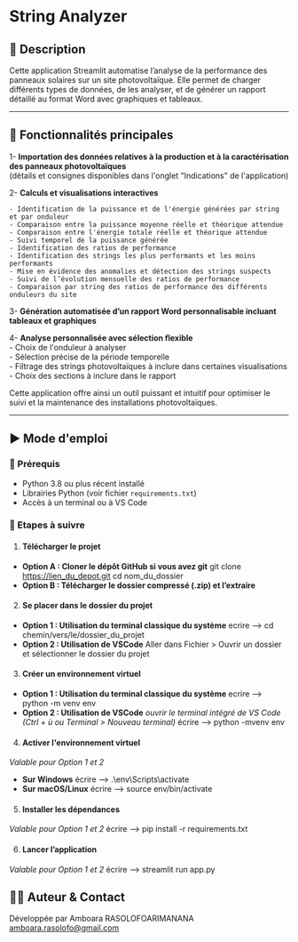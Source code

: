 # String Analyzer
 

## 📝 Description
Cette application Streamlit automatise l’analyse de la performance des panneaux solaires sur un site photovoltaïque. Elle permet de charger différents types de données, de les analyser, et de générer un rapport détaillé au format Word avec graphiques et tableaux.

---

## 🚀 Fonctionnalités principales

1- **Importation des données relatives à la production et à la caractérisation des panneaux photovoltaïques**  
(détails et consignes disponibles dans l'onglet "Indications" de l'application)

2- **Calculs et visualisations interactives** 
 
    - Identification de la puissance et de l'énergie générées par string et par onduleur 
    - Comparaison entre la puissance moyenne réelle et théorique attendue
    - Comparaison entre l'énergie totale réelle et théorique attendue
    - Suivi temporel de la puissance générée
    - Identification des ratios de performance  
    - Identification des strings les plus performants et les moins performants 
    - Mise en évidence des anomalies et détection des strings suspects 
    - Suivi de l’évolution mensuelle des ratios de performance
    - Comparaison par string des ratios de performance des différents onduleurs du site

3- **Génération automatisée d’un rapport Word personnalisable incluant tableaux et graphiques**

4- **Analyse personnalisée avec sélection flexible**   
    - Choix de l'onduleur à analyser  
    - Sélection précise de la période temporelle  
    - Filtrage des strings photovoltaïques à inclure dans certaines visualisations  
    - Choix des sections à inclure dans le rapport

Cette application offre ainsi un outil puissant et intuitif pour optimiser le suivi et la maintenance des installations photovoltaïques.


---

## ▶️ Mode d'emploi

### 📌 Prérequis

  - Python 3.8 ou plus récent installé
  - Librairies Python (voir fichier `requirements.txt`)
  - Accès à un terminal ou à VS Code


### 📌 Etapes à suivre

1. #### Télécharger le projet
  - **Option A : Cloner le dépôt GitHub si vous avez git**
    git clone https://lien_du_depot.git
    cd nom_du_dossier
  - **Option B : Télécharger le dossier compressé (.zip) et l’extraire**


2. #### Se placer dans le dossier du projet
  - **Option 1 : Utilisation du terminal classique du système**
    ecrire --> cd chemin/vers/le/dossier_du_projet
  - **Option 2 : Utilisation de VSCode**
    Aller dans Fichier > Ouvrir un dossier et sélectionner le dossier du projet

3. #### Créer un environnement virtuel 
  - **Option 1 : Utilisation du terminal classique du système**
    ecrire --> python -m venv env
  - **Option 2 : Utilisation de VSCode**
    *ouvrir le terminal intégré de VS Code  (Ctrl + ù ou Terminal > Nouveau terminal)* 
    écrire --> python -mvenv env

4. #### Activer l'environnement virtuel
*Valable pour Option 1 et 2*
  - **Sur Windows** 
  écrire --> .\env\Scripts\activate
  - **Sur macOS/Linux** 
  écrire --> source env/bin/activate

5. #### Installer les dépendances 
  *Valable pour Option 1 et 2*
  écrire --> pip install -r requirements.txt

6. #### Lancer l’application
  *Valable pour Option 1 et 2*
  écrire --> streamlit run app.py

## 👩‍💻 Auteur & Contact
Développée par Amboara RASOLOFOARIMANANA
amboara.rasolofo@gmail.com
